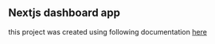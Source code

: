 ## Nextjs dashboard app

 
 this project was created using following documentation [here](https://nextjs.org/learn/dashboard-app/getting-started)



